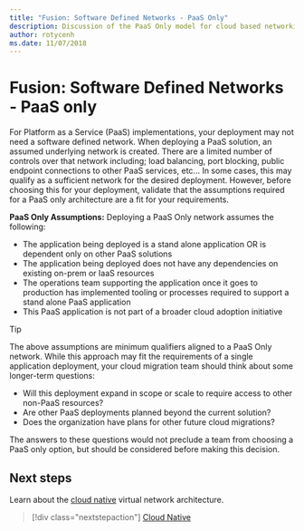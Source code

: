 ```yaml
---
title: "Fusion: Software Defined Networks - PaaS Only" 
description: Discussion of the PaaS Only model for cloud based networking functionalty.
author: rotycenh
ms.date: 11/07/2018
---
```


# Fusion: Software Defined Networks - PaaS only

For Platform as a Service (PaaS) implementations, your deployment may not need a software defined network. When deploying a PaaS solution, an assumed underlying network is created. There are a limited number of controls over that network including; load balancing, port blocking, public endpoint connections to other PaaS services, etc... In some cases, this may qualify as a sufficient network for the desired deployment. However, before choosing this for your deployment, validate that the assumptions required for a PaaS only architecture are a fit for your requirements.

**PaaS Only Assumptions:** Deploying a PaaS Only network assumes the following:

- The application being deployed is a stand alone application OR is dependent only on other PaaS solutions
- The application being deployed does not have any dependencies on existing on-prem or IaaS resources
- The operations team supporting the application once it goes to production has implemented tooling or processes required to support a stand alone PaaS application
- This PaaS application is not part of a broader cloud adoption initiative

> [!TIP]
> The above assumptions are minimum qualifiers aligned to a PaaS Only network. While this approach may fit the requirements of a single application deployment, your cloud migration team should think about some longer-term questions: 
>- Will this deployment expand in scope or scale to require access to other non-PaaS resources? 
>- Are other PaaS deployments planned beyond the current solution? 
>- Does the organization have plans for other future cloud migrations? 
> 
> The answers to these questions would not preclude a team from choosing a PaaS only option, but should be considered before making this decision.

## Next steps

Learn about the [cloud native](cloud-native.md) virtual network architecture.

> [!div class="nextstepaction"]
> [Cloud Native](cloud-native.md)